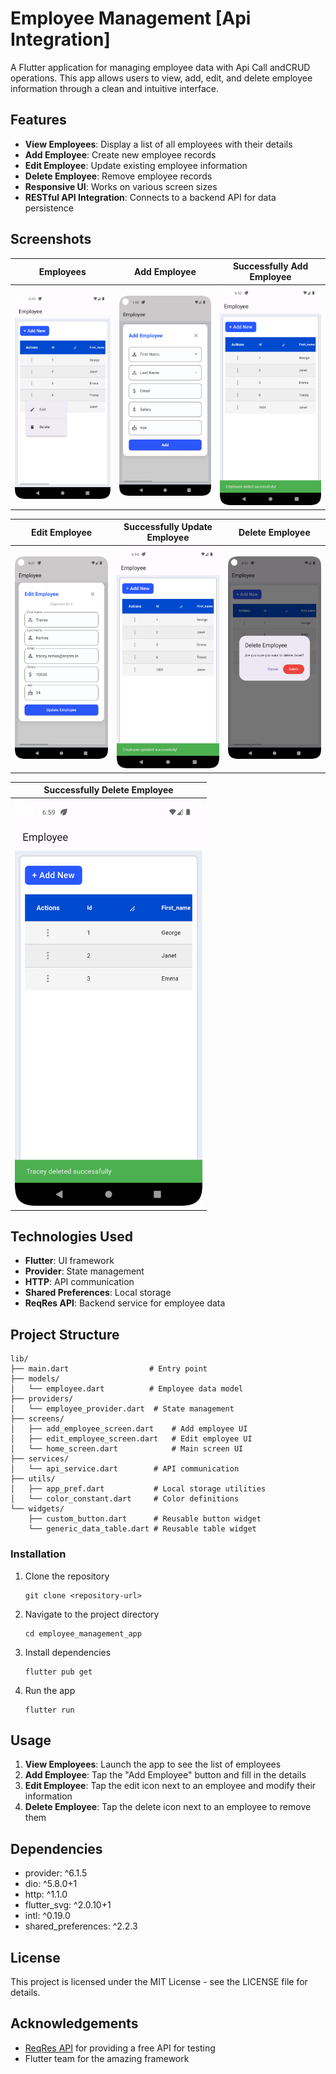# Employee Management [Api Integration]

A Flutter application for managing employee data with Api Call andCRUD operations. This app allows users to view, add, edit, and delete employee information through a clean and intuitive interface.

## Features

- **View Employees**: Display a list of all employees with their details
- **Add Employee**: Create new employee records
- **Edit Employee**: Update existing employee information
- **Delete Employee**: Remove employee records
- **Responsive UI**: Works on various screen sizes
- **RESTful API Integration**: Connects to a backend API for data persistence

## Screenshots

| Employees | Add Employee | Successfully Add Employee |
|:---:|:---:|:---:|
| <img src="assets/screenshots/employee.png" width="300"> | <img src="assets/screenshots/add_employee.png" width="300"> | <img src="assets/screenshots/successfully_add_employee.png" width="300"> |

| Edit Employee | Successfully Update Employee | Delete Employee |
|:---:|:---:|:---:|
| <img src="assets/screenshots/edit_employee.png" width="300"> | <img src="assets/screenshots/successfully_update_employee.png" width="300"> | <img src="assets/screenshots/delete_employee.png" width="300"> |

| Successfully Delete Employee |
|:---:|
| <img src="assets/screenshots/successfully_delete_employee.png" width="300"> |

## Technologies Used

- **Flutter**: UI framework
- **Provider**: State management
- **HTTP**: API communication
- **Shared Preferences**: Local storage
- **ReqRes API**: Backend service for employee data

## Project Structure

```
lib/
├── main.dart                  # Entry point
├── models/
│   └── employee.dart          # Employee data model
├── providers/
│   └── employee_provider.dart  # State management
├── screens/
│   ├── add_employee_screen.dart    # Add employee UI
│   ├── edit_employee_screen.dart   # Edit employee UI
│   └── home_screen.dart            # Main screen UI
├── services/
│   └── api_service.dart        # API communication
├── utils/
│   ├── app_pref.dart           # Local storage utilities
│   └── color_constant.dart     # Color definitions
└── widgets/
    ├── custom_button.dart      # Reusable button widget
    └── generic_data_table.dart # Reusable table widget
```

### Installation

1. Clone the repository
   ```
   git clone <repository-url>
   ```

2. Navigate to the project directory
   ```
   cd employee_management_app
   ```

3. Install dependencies
   ```
   flutter pub get
   ```

4. Run the app
   ```
   flutter run
   ```

## Usage

1. **View Employees**: Launch the app to see the list of employees
2. **Add Employee**: Tap the "Add Employee" button and fill in the details
3. **Edit Employee**: Tap the edit icon next to an employee and modify their information
4. **Delete Employee**: Tap the delete icon next to an employee to remove them

## Dependencies

- provider: ^6.1.5
- dio: ^5.8.0+1
- http: ^1.1.0
- flutter_svg: ^2.0.10+1
- intl: ^0.19.0
- shared_preferences: ^2.2.3

## License

This project is licensed under the MIT License - see the LICENSE file for details.

## Acknowledgements

- [ReqRes API](https://reqres.in/) for providing a free API for testing
- Flutter team for the amazing framework
